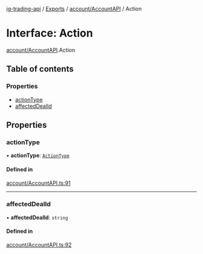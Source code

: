 [ig-trading-api](../README.md) / [Exports](../modules.md) / [account/AccountAPI](../modules/account_AccountAPI.md) / Action

# Interface: Action

[account/AccountAPI](../modules/account_AccountAPI.md).Action

## Table of contents

### Properties

- [actionType](account_AccountAPI.Action.md#actiontype)
- [affectedDealId](account_AccountAPI.Action.md#affecteddealid)

## Properties

### actionType

• **actionType**: [`ActionType`](../enums/account_AccountAPI.ActionType.md)

#### Defined in

[account/AccountAPI.ts:91](https://github.com/bennycode/ig-trading-api/blob/98182c7/src/account/AccountAPI.ts#L91)

---

### affectedDealId

• **affectedDealId**: `string`

#### Defined in

[account/AccountAPI.ts:92](https://github.com/bennycode/ig-trading-api/blob/98182c7/src/account/AccountAPI.ts#L92)
